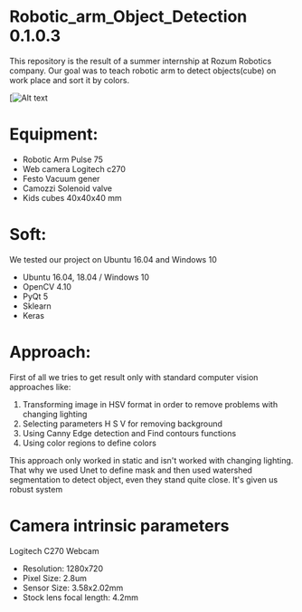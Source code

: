 # Robotic_arm_Object_Detection 0.1.0.3

  This repository is the result of a summer internship at Rozum Robotics company. Our goal was to teach robotic arm to detect objects(cube) on work place and sort it by colors.
  
[![Alt text](https://www.youtube.com/watch?v=yIhqKh4P_Z4&feature=youtu.be)

# Equipment:

  - Robotic Arm Pulse 75
  - Web camera Logitech c270
  - Festo Vacuum gener
  - Camozzi Solenoid valve
  - Kids cubes 40x40x40 mm

# Soft:

  We tested our project on Ubuntu 16.04 and Windows 10
  - Ubuntu 16.04, 18.04 / Windows 10
  - OpenCV 4.10
  - PyQt 5
  - Sklearn
  - Keras

# Approach:

  First of all we tries to get result only with standard computer vision approaches like:

   1. Transforming image in HSV format in order to remove problems with changing lighting
   2. Selecting parameters H S V for removing background
   3. Using Canny Edge detection and Find contours functions
   4. Using color regions to define colors

  This approach only worked in static and isn't worked with changing lighting. That why we used Unet to define mask and then used watershed segmentation to detect object, even they stand quite close. It's given us robust system

# Camera intrinsic parameters

   Logitech C270 Webcam

   - Resolution: 1280x720
   - Pixel Size: 2.8um
   - Sensor Size: 3.58x2.02mm
   - Stock lens focal length: 4.2mm
